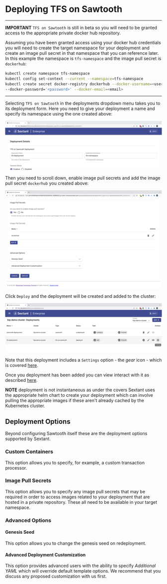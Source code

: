 # Deploying TFS on Sawtooth

-----

__IMPORTANT__ `TFS on Sawtooth` is still in beta so you will need to be granted
access to the appropriate private docker hub repository.

Assuming you have been granted access using your docker hub credentials you will
need to create the target namespace for your deployment and create an image pull
secret in that namespace that you can reference later. In this example the
namespace is `tfs-namespace` and the image pull secret is `dockerhub`:

```bash
kubectl create namespace tfs-namespace
kubectl config set-context --current --namespace=tfs-namespace
kubectl create secret docker-registry dockerhub --docker-username=<username> \
--docker-password='<password>' --docker-email=<email>
```

-----

Selecting `TFS on Sawtooth` in the deployments dropdown menu takes you to
its deployment form. Here you need to give your deployment a name
and specify its namespace using the one created above:

![Sextant Deployments TFS on Sawtooth Form](../../images/sextant-deployments-tfs-sawtooth-form.png)

Then you need to scroll down, enable image pull secrets and add the image pull
secret `dockerhub` you created above:

![Sextant Deployments TFS on Sawtooth Deploy](../../images/sextant-deployments-tfs-sawtooth-deploy.png)

Click `Deploy` and the deployment will be created and added to the cluster:

![Sextant Deployments TFS on Sawtooth Added](../../images/sextant-deployments-tfs-sawtooth-added.png)

Note that this deployment includes a `Settings` option - the _gear_ icon - which
is covered [here](tfs-admin.md).

Once you deployment has been added you can view interact with it as described
[here](../management.md#generic-interactions).

__NOTE__ deployment is not instantaneous as under the covers Sextant uses the
appropriate helm chart to create your deployment which can involve pulling the
appropriate images if these aren't already cached by the Kubernetes cluster.

## Deployment Options

Beyond configuring Sawtooth itself these are the deployment options supported by
Sextant.

### Custom Containers

This option allows you to specify, for example, a custom transaction processor.

### Image Pull Secrets

This option allows you to specify any image pull secrets that may be required in
order to access images related to your deployment that are hosted in a private
repository. These all need to be available in your target namespace.

### Advanced Options

#### Genesis Seed

This option allows you to change the genesis seed on redeployment.

#### Advanced Deployment Customization

This option provides advanced users with the ability to specify
_Additional YAML_ which will override default template options. We recommend
that you discuss any proposed customization with us first.
